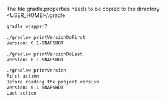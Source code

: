 The file gradle.properties needs to be copied to the directory <USER_HOME>/.gradle

```bash
gradle wrapper7

./gradlew printVersionDoFirst
Version: 0.1-SNAPSHOT

./gradlew printVersionDoLast
Version: 0.1-SNAPSHOT

./gradlew printVersion
First action
Before reading the project version
Version: 0.1-SNAPSHOT
Last action

```
